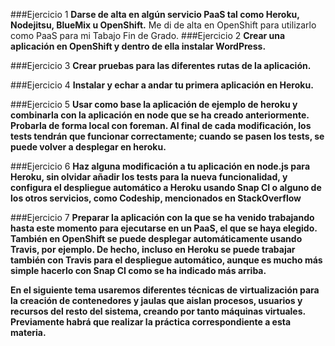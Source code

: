 ###Ejercicio 1
**Darse de alta en algún servicio PaaS tal como Heroku, Nodejitsu, BlueMix u OpenShift.**
Me di de alta en OpenShift para utilizarlo como PaaS para mi Tabajo Fin de Grado.
###Ejercicio 2
**Crear una aplicación en OpenShift y dentro de ella instalar WordPress.**

###Ejercicio 3
**Crear pruebas para las diferentes rutas de la aplicación.**

###Ejercicio 4
**Instalar y echar a andar tu primera aplicación en Heroku.**

###Ejercicio 5
**Usar como base la aplicación de ejemplo de heroku y combinarla con la aplicación en node que se ha creado anteriormente. Probarla de forma local con foreman. Al final de cada modificación, los tests tendrán que funcionar correctamente; cuando se pasen los tests, se puede volver a desplegar en heroku.**

###Ejercicio 6
**Haz alguna modificación a tu aplicación en node.js para Heroku, sin olvidar añadir los tests para la nueva funcionalidad, y configura el despliegue automático a Heroku usando Snap CI o alguno de los otros servicios, como Codeship, mencionados en StackOverflow**

###Ejercicio 7
**Preparar la aplicación con la que se ha venido trabajando hasta este momento para ejecutarse en un PaaS, el que se haya elegido. 
También en OpenShift se puede desplegar automáticamente usando Travis, por ejemplo. De hecho, incluso en Heroku se puede trabajar también con Travis para el despliegue automático, aunque es mucho más simple hacerlo con Snap CI como se ha indicado más arriba.**

**En el siguiente tema usaremos diferentes técnicas de virtualización para la creación de contenedores y jaulas que aislan procesos, usuarios y recursos del resto del sistema, creando por tanto máquinas virtuales. Previamente habrá que realizar la práctica correspondiente a esta materia.**


